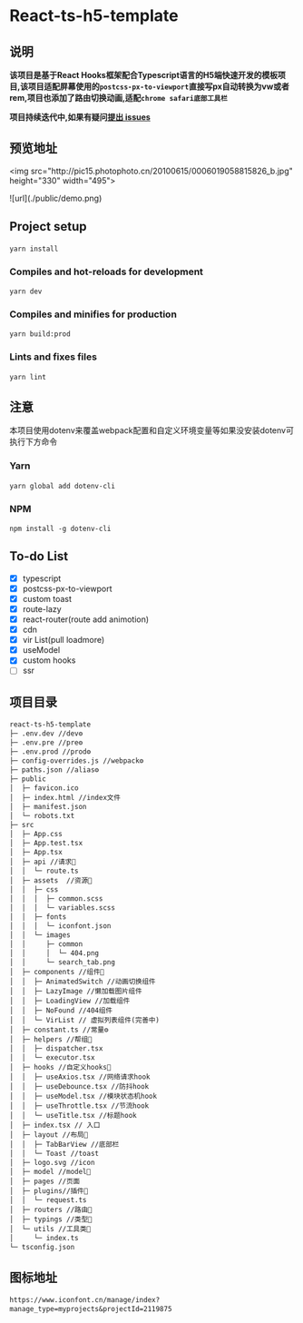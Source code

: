 <!--
 * @Descripttion: ReadMe
 * @version: 
 * @Author: 小白
 * @Date: 2020-10-04 10:43:52
 * @LastEditors: 小白
 * @LastEditTime: 2020-12-21 18:16:41
-->
# React-ts-h5-template
## 说明

**该项目是基于React Hooks框架配合Typescript语言的H5端快速开发的模板项目,该项目适配屏幕使用的`postcss-px-to-viewport`直接写px自动转换为vw或者rem,项目也添加了路由切换动画,适配`chrome safari底部工具栏`**

**项目持续迭代中,如果有疑问[提出 issues](https://github.com/q1104133609/react-ts-h5-template/issues/new)**

## 预览地址
<p>&lt;img src=&quot;http://pic15.photophoto.cn/20100615/0006019058815826_b.jpg&quot;  height=&quot;330&quot; width=&quot;495&quot;&gt;</p>
![url](./public/demo.png)

## Project setup
```
yarn install
```

### Compiles and hot-reloads for development
```
yarn dev
```

### Compiles and minifies for production
```
yarn build:prod
```

### Lints and fixes files
```
yarn lint
```

## 注意

本项目使用dotenv来覆盖webpack配置和自定义环境变量等如果没安装dotenv可执行下方命令

### Yarn
```
yarn global add dotenv-cli
```


### NPM
```
npm install -g dotenv-cli
```

## To-do List
- [x] typescript
- [x] postcss-px-to-viewport
- [x] custom toast
- [x] route-lazy
- [x] react-router(route add animotion)
- [x] cdn
- [x] vir List(pull  loadmore)
- [x] useModel
- [x] custom hooks
- [ ] ssr

## 项目目录
```
react-ts-h5-template
├─ .env.dev //dev⚙
├─ .env.pre //pre⚙
├─ .env.prod //prod⚙
├─ config-overrides.js //webpack⚙
├─ paths.json //alias⚙
├─ public
│  ├─ favicon.ico
│  ├─ index.html //index文件
│  ├─ manifest.json
│  └─ robots.txt
├─ src
│  ├─ App.css
│  ├─ App.test.tsx
│  ├─ App.tsx 
│  ├─ api //请求📃
│  │  └─ route.ts
│  ├─ assets  //资源📃
│  │  ├─ css
│  │  │  ├─ common.scss
│  │  │  └─ variables.scss
│  │  ├─ fonts
│  │  │  └─ iconfont.json
│  │  └─ images
│  │     ├─ common
│  │     │  └─ 404.png
│  │     └─ search_tab.png
│  ├─ components //组件📃
│  │  ├─ AnimatedSwitch //动画切换组件
│  │  ├─ LazyImage //懒加载图片组件
│  │  ├─ LoadingView //加载组件
│  │  ├─ NoFound //404组件
│  │  └─ VirList // 虚拟列表组件(完善中)
│  ├─ constant.ts //常量⚙
│  ├─ helpers //帮组📃
│  │  ├─ dispatcher.tsx
│  │  └─ executor.tsx
│  ├─ hooks //自定义hooks📃
│  │  ├─ useAxios.tsx //网络请求hook
│  │  ├─ useDebounce.tsx //防抖hook
│  │  ├─ useModel.tsx //模块状态机hook
│  │  ├─ useThrottle.tsx //节流hook
│  │  └─ useTitle.tsx //标题hook
│  ├─ index.tsx // 入口
│  ├─ layout //布局📃
│  │  ├─ TabBarView //底部栏
│  │  └─ Toast //toast
│  ├─ logo.svg //icon
│  ├─ model //model📃
│  ├─ pages //页面
│  ├─ plugins//插件📃
│  │  └─ request.ts
│  ├─ routers //路由📃
│  ├─ typings //类型📃
│  └─ utils //工具类📃
│     └─ index.ts
└─ tsconfig.json

```

## 图标地址
```
https://www.iconfont.cn/manage/index?manage_type=myprojects&projectId=2119875
```


